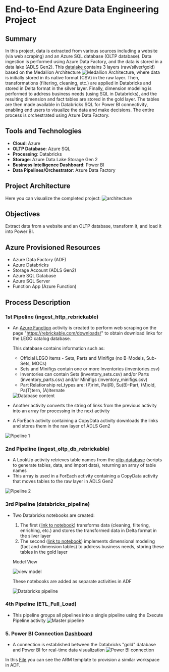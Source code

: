 # End-to-End Azure Data Engineering Project

## Summary
In this project, data is extracted from various sources including a website (via web scraping) and an Azure SQL database (OLTP database). Data ingestion is performed using Azure Data Factory, and the data is stored in a data lake (ADLS Gen2). This [datalake](datalake/datalake_structure.txt) contains 3 layers (raw/silver/gold) based on the Medallion Architecture <img src="https://i.imgur.com/dMMYxvw.png" alt="Medallion Architecture">, where data is initially stored in its native format (CSV) in the raw layer. Then, transformations (filtering, cleaning, etc.) are applied in Databricks and stored in Delta format in the silver layer. Finally, dimension modeling is performed to address business needs (using SQL in Databricks), and the resulting dimension and fact tables are stored in the gold layer. The tables are then made available in Databricks SQL for Power BI connectivity, enabling end users to visualize the data and make decisions. The entire process is orchestrated using Azure Data Factory.

## Tools and Technologies
- **Cloud**: Azure
- **OLTP Database**: Azure SQL
- **Processing**: Databricks
- **Storage**: Azure Data Lake Storage Gen 2
- **Business Intelligence Dashboard**: Power BI
- **Data Pipelines/Orchestrator**: Azure Data Factory

## Project Architecture
Here you can visualize the completed project:
<img src="https://i.imgur.com/jDJ8lNT.png" alt="architecture">

## Objectives
Extract data from a website and an OLTP database, transform it, and load it into Power BI.

## Azure Provisioned Resources
- Azure Data Factory (ADF)
- Azure Databricks
- Storage Account (ADLS Gen2)
- Azure SQL Database
- Azure SQL Server
- Function App (Azure Function)

## Process Description

### 1st Pipeline (ingest_http_rebrickable)
- An [Azure Function](scripts/azure-function/web_scraping.py) activity is created to perform web scraping on the page "https://rebrickable.com/downloads/" to obtain download links for the LEGO catalog database.

  This database contains information such as:
  - Official LEGO items - Sets, Parts and Minifigs (no B-Models, Sub-Sets, MOCs)
  - Sets and Minifigs contain one or more Inventories (inventories.csv)
  - Inventories can contain Sets (inventory_sets.csv) and/or Parts (inventory_parts.csv) and/or Minifigs (inventory_minifigs.csv)
  - Part Relationship rel_types are: (P)rint, Pai(R), Su(B)-Part, (M)old, Pa(T)tern, (A)lternate
  <img src="https://i.imgur.com/LYDhQID.png" alt="Database content">
  
- Another activity converts the string of links from the previous activity into an array for processing in the next activity
- A ForEach activity containing a CopyData activity downloads the links and stores them in the raw layer of ADLS Gen2
<img src="https://i.imgur.com/efTcCUZ.png" alt="Pipeline 1">

### 2nd Pipeline (ingest_oltp_db_rebrickable)
- A LookUp activity retrieves table names from the [oltp-database](scripts/oltp-database/) (scripts to generate tables, data, and import data), returning an array of table names
- This array is used in a ForEach activity containing a CopyData activity that moves tables to the raw layer in ADLS Gen2
<img src="https://i.imgur.com/aONY9Sr.png" alt="Pipeline 2">

### 3rd Pipeline (databricks_pipeline)
- Two Databricks notebooks are created:
  1. The first ([link to notebook](pipelines/databricks/notebooks/Databricks_notebook_transform.ipynb)) transforms data (cleaning, filtering, enriching, etc.) and stores the transformed data in Delta format in the silver layer
  2. The second ([link to notebook](pipelines/databricks/notebooks/Data_Modelling.ipynb)) implements dimensional modeling (fact and dimension tables) to address business needs, storing these tables in the gold layer
  
  Model View
  
  <img src="https://i.imgur.com/6nABICN.png" alt="view model">



  These notebooks are added as separate activities in ADF
  
  <img src="https://i.imgur.com/CL67s0o.png" alt="Databricks pipeline">

### 4th Pipeline (ETL_Full_Load)
- This pipeline groups all pipelines into a single pipeline using the Execute Pipeline activity
  <img src="https://i.imgur.com/uUBEYPB.png" alt="Master pipeline">

### 5. Power BI Connection [Dashboard](power-bi/dashboard.png)
- A connection is established between the Databricks "gold" database and Power BI for real-time data visualization
  <img src="https://i.imgur.com/OpWGgAq.png" alt="Power BI connection">

In this [File](arm_template.zip) you can see the ARM template to provision a similar workspace in ADF.



 

 

 


 

